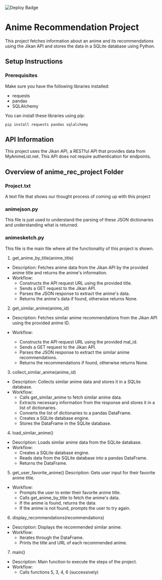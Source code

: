 ![Deploy Badge](https://github.com/vlunpun/anime_rec_project/actions/workflows/style.yaml/badge.svg)

# Anime Recommendation Project

This project fetches information about an anime and its recommendations using the Jikan API and stores the data in a SQLite database using Python.

## Setup Instructions

### Prerequisites

Make sure you have the following libraries installed:

- requests
- pandas
- SQLAlchemy

You can install these libraries using pip:

```
pip install requests pandas sqlalchemy
```
## API Information
This project uses the Jikan API, a RESTful API that provides data from MyAnimeList.net. This API does not require authentication for endpoints.

## Overview of anime_rec_project Folder

### Project.txt
A text file that shows our thought process of coming up with this project

### animejson.py
This file is just used to understand the parsing of these JSON dictionaries and understanding what is returned.

### animesketch.py
This file is the main file where all the functionality of this project is shown.

1. get_anime_by_title(anime_title) 
- Description: Fetches anime data from the Jikan API by the provided anime title and returns the anime's information.
- Workflow:
    - Constructs the API request URL using the provided title.
    - Sends a GET request to the Jikan API.
    - Parses the JSON response to extract the anime's data.
    - Returns the anime's data if found, otherwise returns None.

2. get_similar_anime(anime_id)
- Description: Fetches similar anime recommendations from the Jikan API using the provided anime ID.

- Workflow: 
    - Constructs the API request URL using the provided mal_id.
    - Sends a GET request to the Jikan API.
    - Parses the JSON response to extract the similar anime recommendations.
    - Returns the recommendations if found, otherwise returns None.

3. collect_similar_anime(anime_id)
- Description: Collects similar anime data and stores it in a SQLite database.
- Workflow:
    - Calls get_similar_anime to fetch similar anime data.
    - Extracts necessary information from the response and stores it in a list of dictionaries.
    - Converts the list of dictionaries to a pandas DataFrame.
    - Creates a SQLite database engine.
    - Stores the DataFrame in the SQLite database.

4. load_similar_anime()
- Description: Loads similar anime data from the SQLite database.
- Workflow:
    - Creates a SQLite database engine.
    - Reads data from the SQLite database into a pandas DataFrame.
    - Returns the DataFrame.

5. get_user_favorite_anime()
Description: Gets user input for their favorite anime title.
- Workflow:
    - Prompts the user to enter their favorite anime title.
    - Calls get_anime_by_title to fetch the anime's data.
    - If the anime is found, returns the data.
    - If the anime is not found, prompts the user to try again.

6. display_recommendations(recommendations)
- Description: Displays the recommended similar anime.
- Workflow:
    - Iterates through the DataFrame.
    - Prints the title and URL of each recommended anime.

7. main()
- Description: Main function to execute the steps of the project.
- Workflow:
    - Calls functions 5, 3, 4, 6 (successively)
